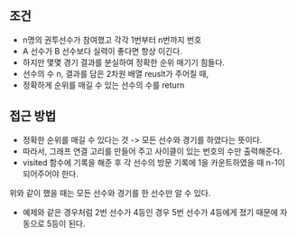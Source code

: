 

## 조건

- n명의 권투선수가 참여했고 각각 1번부터 n번까지 번호
- A 선수가 B 선수보다 실력이 좋다면 항상 이긴다.
- 하지만 몇몇 경기 결과를 분실하여 정확한 순위 매기기 힘들다.
- 선수의 수 n, 결과를 담은 2차원 배열 reuslt가 주어질 때,
- 정확하게 순위를 매길 수 있는 선수의 수를 return



## 접근 방법

- 정확한 순위를 매길 수 있다는 것 -> 모든 선수와 경기를 하였다는 뜻이다.
- 따라서, 그래프 연결 고리를 만들어 주고 사이클이 있는 번호의 수만 출력해준다.
- visited 함수에 기록을 해준 후 각 선수의 방문 기록에 1을 카운트하였을 때 n-1이 되어주어야 한다.


위와 같이 했을 때는 모든 선수와 경기를 한 선수만 알 수 있다.
- 예제와 같은 경우처럼 2번 선수가 4등인 경우 5번 선수가 4등에게 졌기 때문에 자동으로 5등이 된다.


